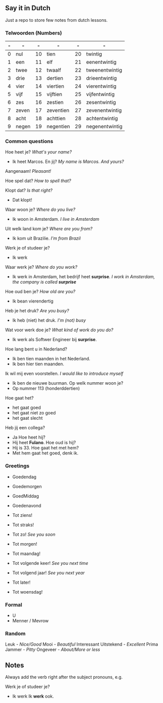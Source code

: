Say it in Dutch
---
Just a repo to store few notes from dutch lessons.

### Telwoorden (Numbers)
| - | - | - | - | - | - |
|---|---|---|---|---|---|
| 0 |nul  | 10 |tien     | 20 |twintig       |
| 1 |een  | 11 |elf      | 21 |eenentwintig  |
| 2 |twee | 12 |twaalf   | 22 |tweenentwintig|
| 3 |drie | 13 |dertien  | 23 |drieentwintig |
| 4 |vier | 14 |viertien | 24 |vierentwintig |
| 5 |vijf | 15 |vijftien | 25 |vijfentwintig |
| 6 |zes  | 16 |zestien  | 26 |zesentwintig  |
| 7 |zeven| 17 |zeventien| 27 |zevenentwintig|
| 8 |acht | 18 |achttien | 28 |achtentwintig |
| 9 |negen| 19 |negentien| 29 |negenentwintig|

### Common questions

Hoe heet je? _What's your name?_
- Ik heet Marcos. En jij? _My name is Marcos. And yours?_

Aangenaam! _Pleasant!_

Hoe spel dat? _How to spell that?_

Klopt dat? _Is that right?_
- Dat klopt!

Waar woon je? _Where do you live?_
- Ik woon in Amsterdam. _I live in Amsterdam_

Uit welk land kom je? _Where are you from?_
- Ik kom uit Brazilie. _I'm from Brazil_

Werk je of studeer je?
- Ik werk

Waar werk je? _Where do you work?_
- Ik werk in Amsterdam, het bedrijf heet **surprise**. _I work in Amsterdam, the company is called **surprise**_

Hoe oud ben je? _How old are you?_
- Ik bean vierendertig

Heb je het druk? _Are you busy?_
- Ik heb (niet) het druk. _I'm (not) busy_

Wat voor werk doe je? _What kind of work do you do?_
- Ik werk als Softwer Engineer bij **surprise**.

Hoe lang bent u in Nederland?
- Ik ben tien maanden in het Nederland.
- Ik ben hier tien maanden.

Ik wil mij even voorstellen. _I would like to introduce myself_
- Ik ben de nieuwe buurman.
Op welk nummer woon je?
- Op nummer 113 (honderddertien)

Hoe gaat het?
- het gaat goed
- het gaat niet zo goed
- het gaat slecht

Heb jij een collega?
- Ja
Hoe heet hij?
- Hij heet **Fulano**.
Hoe oud is hij?
- Hij is 33.
Hoe gaat het met hem?
- Met hem gaat het goed, denk ik.


### Greetings

 - Goedendag
 - Goedemorgen
 - GoedMiddag
 - Goedenavond
 
 - Tot ziens!
 - Tot straks!
 - Tot zo! _See you soon_
 - Tot morgen!
 - Tot maandag!
 - Tot volgende keer! _See you next time_
 - Tot volgend jaar! _See you next year_
 - Tot later!
 - Tot woensdag!
 
 ### Formal
 
  - U
  - Menner / Mevrow
  
### Random  

Leuk - _Nice/Good_
Mooi - _Beautiful_
Interessant
Uitstekend - _Excellent_
Prima
Jammer - _Pitty_
Ongeveer - _About/More or less_

Notes
---
Always add the verb right after the subject pronouns, e.g.

Werk je of studeer je?
- Ik werk
Ik **werk** ook.
